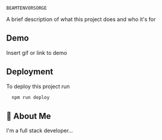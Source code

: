 
    BEAMTENVORSORGE

A brief description of what this project does and who it's for


## Demo

Insert gif or link to demo


## Deployment

To deploy this project run

```bash
  npm run deploy
```


## 🚀 About Me
I'm a full stack developer... 

